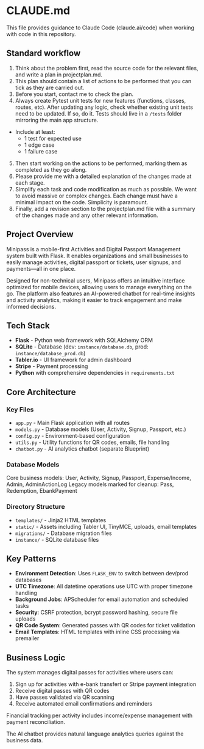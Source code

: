 # CLAUDE.md

This file provides guidance to Claude Code (claude.ai/code) when working with code in this repository.

## Standard workflow 
1. Think about the problem first, read the source code for the relevant files, and write a plan in projectplan.md. 
2. This plan should contain a list of actions to be performed that you can tick as they are carried out. 
3. Before you start, contact me to check the plan. 
4. Always create Pytest unit tests for new features (functions, classes, routes, etc). After updating any logic, check whether existing unit tests need to be updated. If so, do it. Tests should live in a `/tests` folder mirroring the main app structure.
  - Include at least:
    - 1 test for expected use
    - 1 edge case
    - 1 failure case
5. Then start working on the actions to be performed, marking them as completed as they go along. 
6. Please provide me with a detailed explanation of the changes made at each stage. 
7. Simplify each task and code modification as much as possible. We want to avoid massive or complex changes. Each change must have a minimal impact on the code. Simplicity is paramount. 
7. Finally, add a revision section to the projectplan.md file with a summary of the changes made and any other relevant information.


## Project Overview

Minipass is a mobile-first Activities and Digital Passport Management system built with Flask. It enables organizations and small businesses to easily manage activities, digital passport or tickets, user signups, and payments—all in one place.

Designed for non-technical users, Minipass offers an intuitive interface optimized for mobile devices, allowing users to manage everything on the go. The platform also features an AI-powered chatbot for real-time insights and activity analytics, making it easier to track engagement and make informed decisions.

## Tech Stack

- **Flask** - Python web framework with SQLAlchemy ORM
- **SQLite** - Database (dev: `instance/database.db`, prod: `instance/database_prod.db`)
- **Tabler.io** - UI framework for admin dashboard
- **Stripe** - Payment processing
- **Python** with comprehensive dependencies in `requirements.txt`

## Core Architecture

### Key Files
- `app.py` - Main Flask application with all routes
- `models.py` - Database models (User, Activity, Signup, Passport, etc.)
- `config.py` - Environment-based configuration
- `utils.py` - Utility functions for QR codes, emails, file handling
- `chatbot.py` - AI analytics chatbot (separate Blueprint)

### Database Models
Core business models: User, Activity, Signup, Passport, Expense/Income, Admin, AdminActionLog
Legacy models marked for cleanup: Pass, Redemption, EbankPayment

### Directory Structure
- `templates/` - Jinja2 HTML templates
- `static/` - Assets including Tabler UI, TinyMCE, uploads, email templates
- `migrations/` - Database migration files
- `instance/` - SQLite database files



## Key Patterns

- **Environment Detection**: Uses `FLASK_ENV` to switch between dev/prod databases
- **UTC Timezone**: All datetime operations use UTC with proper timezone handling
- **Background Jobs**: APScheduler for email automation and scheduled tasks
- **Security**: CSRF protection, bcrypt password hashing, secure file uploads
- **QR Code System**: Generated passes with QR codes for ticket validation
- **Email Templates**: HTML templates with inline CSS processing via premailer

## Business Logic

The system manages digital passes for activities where users can:
1. Sign up for activities with e-bank transfert or Stripe payment integration
2. Receive digital passes with QR codes
3. Have passes validated via QR scanning
4. Receive automated email confirmations and reminders

Financial tracking per activity includes income/expense management with payment reconciliation.

The AI chatbot provides natural language analytics queries against the business data.